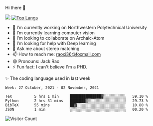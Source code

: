 Hi there 👋

![](https://github-readme-stats.vercel.app/api?username=Raohaocheng)
[![Top Langs](https://github-readme-stats.vercel.app/api/top-langs/?username=Raohaocheng&layout=compact)](https://github.com/anuraghazra/github-readme-stats)

- 🔭 I’m currently working on Northwestern Polytechnical University
- 🌱 I’m currently learning computer vision
- 👯 I’m looking to collaborate on Archaic-Atom
- 🤔 I’m looking for help with Deep learning
- 💬 Ask me about stereo matching
- 📫 How to reach me: raoxi36@foxmail.com
- 😄 Pronouns: Jack Rao
- ⚡ Fun fact: I can't believe I'm a PHD.

✨ The coding language used in last week
<!--START_SECTION:waka-->
```text
Week: 27 October, 2021 - 02 November, 2021

TeX          5 hrs 1 min     ██████████████▓░░░░░░░░░░   59.10 % 
Python       2 hrs 31 mins   ███████▒░░░░░░░░░░░░░░░░░   29.73 % 
BibTeX       55 mins         ██▓░░░░░░░░░░░░░░░░░░░░░░   10.80 % 
JSON         1 min           ░░░░░░░░░░░░░░░░░░░░░░░░░   00.20 % 
```
<!--END_SECTION:waka-->

![Visitor Count](https://profile-counter.glitch.me/Raohaocheng/count.svg)
